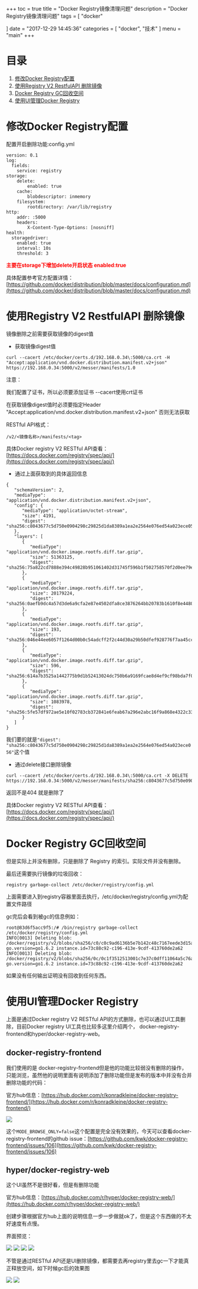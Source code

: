 +++
toc = true
title = "Docker Registry镜像清理问题"
description = "Docker Registry镜像清理问题"
tags = [
	"docker"

]
date = "2017-12-29 14:45:36"
categories = [
    "docker",
    "技术"
]
menu = "main"
+++

# 目录

1. [修改Docker Registry配置](#config)
2. [使用Registry V2 RestfulAPI 删除镜像](#restful)
3. [Docker Registry GC回收空间](#gc)
4. [使用UI管理Docker Registry](#ui)

# <a name="config">修改Docker Registry配置</a>

配置开启删除功能:config.yml

```
version: 0.1
log:
  fields:
    service: registry
storage:
    delete:
        enabled: true
    cache:
        blobdescriptor: inmemory
    filesystem:
        rootdirectory: /var/lib/registry
http:
    addr: :5000
    headers:
        X-Content-Type-Options: [nosniff]
health:
  storagedriver:
    enabled: true
    interval: 10s
    threshold: 3
```

<span style='color:red'>**主要在storage下增加delete开启状态 enabled:true**</span>

具体配置参考官方配置详情：[https://github.com/docker/distribution/blob/master/docs/configuration.md](https://github.com/docker/distribution/blob/master/docs/configuration.md)

# <a name="restful">使用Registry V2 RestfulAPI 删除镜像</a>

镜像删除之前需要获取镜像的digest值

* 获取镜像digest值

```
curl --cacert /etc/docker/certs.d/192.168.0.34\:5000/ca.crt -H "Accept:application/vnd.docker.distribution.manifest.v2+json" https://192.168.0.34:5000/v2/messer/manifests/1.0
```

注意：

我们配置了证书，所以必须要添加证书 --cacert使用crt证书

在获取镜像digest值时必须要指定Header "Accept:application/vnd.docker.distribution.manifest.v2+json" 否则无法获取

RESTful API格式：

```
/v2/<镜像名称>/manifests/<tag>
```

具体Docker registry V2 RESTful API查看：[https://docs.docker.com/registry/spec/api/](https://docs.docker.com/registry/spec/api/)

* 通过上面获取到的具体返回信息

```
{
   "schemaVersion": 2,
   "mediaType": "application/vnd.docker.distribution.manifest.v2+json",
   "config": {
      "mediaType": "application/octet-stream",
      "size": 4191,
      "digest": "sha256:c8043677c5d750e0904298c29825d1da8389a1ea2e2564e076ed54a023ece056"
   },
   "layers": [
      {
         "mediaType": "application/vnd.docker.image.rootfs.diff.tar.gzip",
         "size": 51363125,
         "digest": "sha256:75a822cd7888e394c49828b951061402d31745f596b1f502758570f2d0ee79e2"
      },
      {
         "mediaType": "application/vnd.docker.image.rootfs.diff.tar.gzip",
         "size": 20179224,
         "digest": "sha256:0aefb9dc4a57d3de6a9cfa2e87e4502dfa8ce3876264bb20783b1610f8e44806"
      },
      {
         "mediaType": "application/vnd.docker.image.rootfs.diff.tar.gzip",
         "size": 193,
         "digest": "sha256:046e44ee6057f1264d00b0c54adcff2f2c44d30a29b50dfef928776f7aa45cc8"
      },
      {
         "mediaType": "application/vnd.docker.image.rootfs.diff.tar.gzip",
         "size": 596,
         "digest": "sha256:614a7b3525a1442775b9d1b52413024dc750b6a9169fcae8d4ef9cf98bda7f0f"
      },
      {
         "mediaType": "application/vnd.docker.image.rootfs.diff.tar.gzip",
         "size": 1083978,
         "digest": "sha256:5fe57df972ae5e10f02783cb372841e6feab67a296e2abc16f9a868e4322c33d"
      }
   ]
}
```

我们要的就是`"digest": "sha256:c8043677c5d750e0904298c29825d1da8389a1ea2e2564e076ed54a023ece056"`这个值

* 通过delete接口删除镜像

```
curl --cacert /etc/docker/certs.d/192.168.0.34\:5000/ca.crt -X DELETE https://192.168.0.34:5000/v2/messer/manifests/sha256:c8043677c5d750e0904298c29825d1da8389a1ea2e2564e076ed54a023ece056
```

返回不是404 就是删除了

具体Docker registry V2 RESTful API查看：[https://docs.docker.com/registry/spec/api/](https://docs.docker.com/registry/spec/api/)

# <a name="gc">Docker Registry GC回收空间</a>

但是实际上并没有删除，只是删除了 Registry 的索引。实际文件并没有删除。

最后还需要执行镜像的垃圾回收：

```
registry garbage-collect /etc/docker/registry/config.yml
```

上面需要进入到registry容器里面去执行，/etc/docker/registry/config.yml为配置文件路径

gc完后会看到被gc的信息例如：

```
root@83d6f5acc9f5:/# /bin/registry garbage-collect /etc/docker/registry/config.yml
INFO[0013] Deleting blob: /docker/registry/v2/blobs/sha256/c0/c0c9ad6136b5e7b142c48c7167eede3d15af54c538f7f3177c50693006cca242  go.version=go1.6.2 instance.id=73c88c92-c196-413e-9cdf-413760de2a62
INFO[0013] Deleting blob: /docker/registry/v2/blobs/sha256/0c/0c1f3512513001c7e37c0dff11064a5c76ad9098507ee74189d6a810742173d7  go.version=go1.6.2 instance.id=73c88c92-c196-413e-9cdf-413760de2a62

```

如果没有任何输出证明没有回收到任何东西。

# <a name="ui">使用UI管理Docker Registry</a>

上面是通过Docker registry V2 RESTful API的方式删除，也可以通过UI工具删除，目前Docker registry UI工具也比较多这里介绍两个， docker-registry-frontend和hyper/docker-registry-web。

## docker-registry-frontend

我们使用的是 docker-registry-frontend但是他的功能比较弱没有删除的操作，只能浏览，虽然他的说明里面有说明添加了删除功能但是发布的版本中并没有合并删除功能的代码：

官方hub信息：[https://hub.docker.com/r/konradkleine/docker-registry-frontend/](https://hub.docker.com/r/konradkleine/docker-registry-frontend/)

![](/img/docker-registry/1.png)

这个`MODE_BROWSE_ONLY=false`这个配置是完全没有效果的，今天可以查看docker-registry-frontend的github issue：[https://github.com/kwk/docker-registry-frontend/issues/106](https://github.com/kwk/docker-registry-frontend/issues/106)

## hyper/docker-registry-web

这个UI虽然不是很好看，但是有删除功能

官方hub信息：[https://hub.docker.com/r/hyper/docker-registry-web/](https://hub.docker.com/r/hyper/docker-registry-web/)

创建步骤根据官方hub上面的说明信息一步一步做就ok了，但是这个东西做的不太好速度有点慢。

界面预览：

![](/img/docker-registry/2.png)
![](/img/docker-registry/3.png)
![](/img/docker-registry/4.png)
![](/img/docker-registry/5.png)

不管是通过RESTful API还是UI删除镜像，都需要去再registry里去gc一下才能真正释放空间，如下时候gc后的效果图

![](/img/docker-registry/6.png)
![](/img/docker-registry/7.png)


